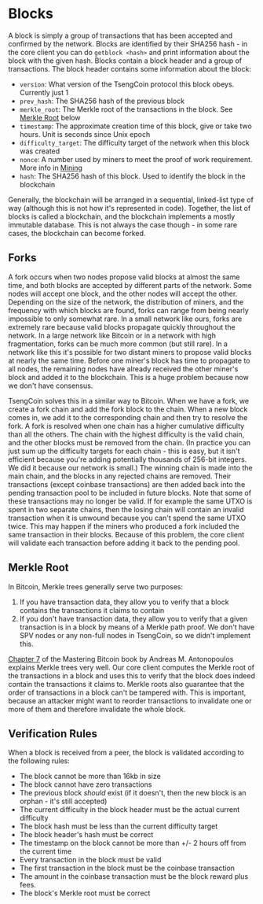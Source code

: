 # Blocks

A block is simply a group of transactions that has been accepted and confirmed by the network. Blocks are identified by their SHA256 hash - in the core client you can do `getblock <hash>` and print information about the block with the given hash. Blocks contain a block header and a group of transactions. The block header contains some information about the block:

- `version`: What version of the TsengCoin protocol this block obeys. Currently just 1
- `prev_hash`: The SHA256 hash of the previous block
- `merkle_root`: The Merkle root of the transactions in the block. See [Merkle Root](#merkle-root) below
- `timestamp`: The approximate creation time of this block, give or take two hours. Unit is seconds since Unix epoch
- `difficulty_target`: The difficulty target of the network when this block was created
- `nonce`: A number used by miners to meet the proof of work requirement. More info in [Mining](./Mining.md)
- `hash`: The SHA256 hash of this block. Used to identify the block in the blockchain

Generally, the blockchain will be arranged in a sequential, linked-list type of way (although this is not how it's represented in code). Together, the list of blocks is called a blockchain, and the blockchain implements a mostly immutable database. This is not always the case though - in some rare cases, the blockchain can become forked.

## Forks

A fork occurs when two nodes propose valid blocks at almost the same time, and both blocks are accepted by different parts of the network. Some nodes will accept one block, and the other nodes will accept the other. Depending on the size of the network, the distribution of miners, and the frequency with which blocks are found, forks can range from being nearly impossible to only somewhat rare. In a small network like ours, forks are extremely rare because valid blocks propagate quickly throughout the network. In a large network like Bitcoin or in a network with high fragmentation, forks can be much more common (but still rare). In a network like this it's possible for two distant miners to propose valid blocks at nearly the same time. Before one miner's block has time to propagate to all nodes, the remaining nodes have already received the other miner's block and added it to the blockchain. This is a huge problem because now we don't have consensus.

TsengCoin solves this in a similar way to Bitcoin. When we have a fork, we create a fork chain and add the fork block to the chain. When a new block comes in, we add it to the corresponding chain and then try to resolve the fork. A fork is resolved when one chain has a higher cumulative difficulty than all the others. The chain with the highest difficulty is the valid chain, and the other blocks must be removed from the chain. (In practice you can just sum up the difficulty targets for each chain - this is easy, but it isn't efficient because you're adding potentially thousands of 256-bit integers. We did it because our network is small.) The winning chain is made into the main chain, and the blocks in any rejected chains are removed. Their transactions (except coinbase transactions) are then added back into the pending transaction pool to be included in future blocks. Note that some of these transactions may no longer be valid. If for example the same UTXO is spent in two separate chains, then the losing chain will contain an invalid transaction when it is unwound because you can't spend the same UTXO twice. This may happen if the miners who produced a fork included the same transaction in their blocks. Because of this problem, the core client will validate each transaction before adding it back to the pending pool.

## Merkle Root

In Bitcoin, Merkle trees generally serve two purposes:

1. If you have transaction data, they allow you to verify that a block contains the transactions it claims to contain
2. If you don't have transaction data, they allow you to verify that a given transaction is in a block by means of a Merkle path proof. We don't have SPV nodes or any non-full nodes in TsengCoin, so we didn't implement this.

[Chapter 7](https://www.oreilly.com/library/view/mastering-bitcoin/9781491902639/ch07.html) of the Mastering Bitcoin book by Andreas M. Antonopoulos explains Merkle trees very well. Our core client computes the Merkle root of the transactions in a block and uses this to verify that the block does indeed contain the transactions it claims to. Merkle roots also guarantee that the order of transactions in a block can't be tampered with. This is important, because an attacker might want to reorder transactions to invalidate one or more of them and therefore invalidate the whole block.

## Verification Rules

When a block is received from a peer, the block is validated according to the following rules:

- The block cannot be more than 16kb in size
- The block cannot have zero transactions
- The previous block _should_ exist (if it doesn't, then the new block is an orphan - it's still accepted)
- The current difficulty in the block header must be the actual current difficulty
- The block hash must be less than the current difficulty target
- The block header's hash must be correct
- The timestamp on the block cannot be more than +/- 2 hours off from the current time
- Every transaction in the block must be valid
- The first transaction in the block must be the coinbase transaction
- The amount in the coinbase transaction must be the block reward plus fees.
- The block's Merkle root must be correct
